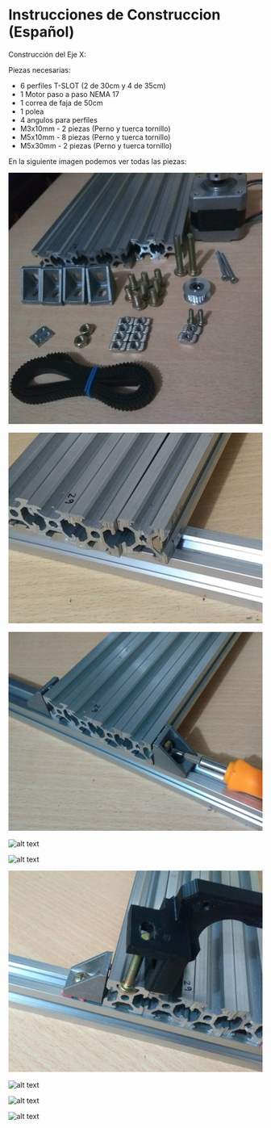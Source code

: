 # Instrucciones de Construccion (Español)

Construcción del Eje X:

Piezas necesarias:

- 6 perfiles T-SLOT (2 de 30cm y 4 de 35cm)
- 1 Motor paso a paso NEMA 17
- 1 correa de faja de 50cm
- 1 polea
- 4 angulos para perfiles
- M3x10mm - 2 piezas (Perno y tuerca tornillo)
- M5x10mm - 8 piezas (Perno y tuerca tornillo)
- M5x30mm - 2 piezas (Perno y tuerca tornillo)

En la siguiente imagen podemos ver todas las piezas:

![alt text](https://raw.githubusercontent.com/FOSH-following-demand/Micro_Manipulator/master/documentation/building/Fig.1.jpeg)

![alt text](https://raw.githubusercontent.com/FOSH-following-demand/Micro_Manipulator/master/documentation/building/Fig.%202..jpeg)

![alt text](https://raw.githubusercontent.com/FOSH-following-demand/Micro_Manipulator/master/documentation/building/Fig.%203..jpeg)

![alt text](https://raw.githubusercontent.com/FOSH-following-demand/Micro_Manipulator/master/documentation/building/Fig.%204..jpeg)

![alt text](https://raw.githubusercontent.com/FOSH-following-demand/Micro_Manipulator/master/documentation/building/Fig.%205..jpeg)

![alt text](https://raw.githubusercontent.com/FOSH-following-demand/Micro_Manipulator/master/documentation/building/Fig.%206..jpeg)

![alt text](https://raw.githubusercontent.com/FOSH-following-demand/Micro_Manipulator/master/documentation/building/Fig.%207..jpeg)

![alt text](https://raw.githubusercontent.com/FOSH-following-demand/Micro_Manipulator/master/documentation/building/Fig.%208..jpeg)

![alt text](https://raw.githubusercontent.com/FOSH-following-demand/Micro_Manipulator/master/documentation/building/Fig.%209..jpeg)




